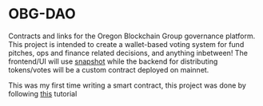 # OBG-DAO

Contracts and links for the Oregon Blockchain Group governance platform. This project is intended to create a wallet-based voting system for fund pitches, ops and finance related decisions, and anything inbetween! The frontend/UI will use [snapshot](https://snapshot.org/#/) while the backend for distributing tokens/votes will be a custom contract deployed on mainnet. 

This was my first time writing a smart contract, this project was done by following [this](https://www.chainshot.com/article/how-to-airdrop-nfts) tutorial
